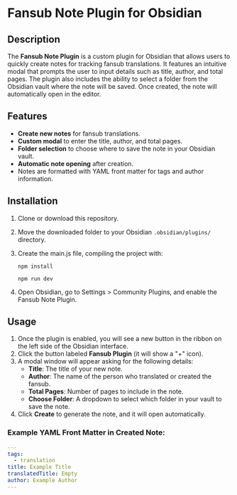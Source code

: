 # Fansub Note Plugin for Obsidian

## Description
The **Fansub Note Plugin** is a custom plugin for Obsidian that allows users to quickly create notes for tracking fansub translations. It features an intuitive modal that prompts the user to input details such as title, author, and total pages. The plugin also includes the ability to select a folder from the Obsidian vault where the note will be saved. Once created, the note will automatically open in the editor.

## Features
- **Create new notes** for fansub translations.
- **Custom modal** to enter the title, author, and total pages.
- **Folder selection** to choose where to save the note in your Obsidian vault.
- **Automatic note opening** after creation.
- Notes are formatted with YAML front matter for tags and author information.
  
## Installation
1. Clone or download this repository.
2. Move the downloaded folder to your Obsidian `.obsidian/plugins/` directory.
3. Create the main.js file, compiling the project with:
	```
 	npm install
 	```
	```
 	npm run dev
 	```
   
4. Open Obsidian, go to Settings > Community Plugins, and enable the Fansub Note Plugin.

## Usage
1. Once the plugin is enabled, you will see a new button in the ribbon on the left side of the Obsidian interface.
2. Click the button labeled **Fansub Plugin** (it will show a "+" icon).
3. A modal window will appear asking for the following details:
   - **Title**: The title of your new note.
   - **Author**: The name of the person who translated or created the fansub.
   - **Total Pages**: Number of pages to include in the note.
   - **Choose Folder**: A dropdown to select which folder in your vault to save the note.
4. Click **Create** to generate the note, and it will open automatically.

### Example YAML Front Matter in Created Note:
```yaml
---
tags:
  - translation
title: Example Title
translatedTitle: Empty
author: Example Author
---
